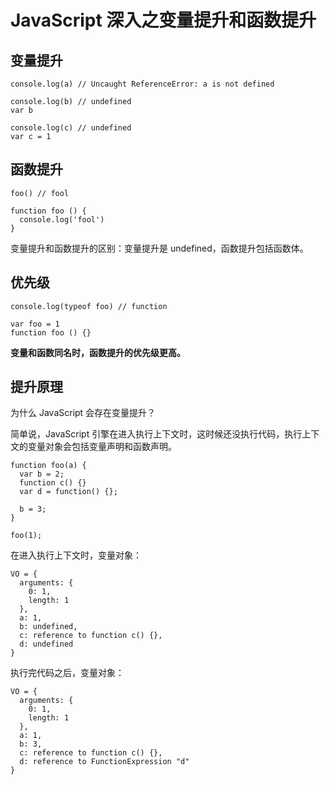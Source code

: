 # JavaScript 深入之变量提升和函数提升

## 变量提升

    console.log(a) // Uncaught ReferenceError: a is not defined

    console.log(b) // undefined
    var b

    console.log(c) // undefined
    var c = 1

## 函数提升

    foo() // fool

    function foo () {
      console.log('fool')
    }

变量提升和函数提升的区别：变量提升是 undefined，函数提升包括函数体。

## 优先级

    console.log(typeof foo) // function

    var foo = 1
    function foo () {}

**变量和函数同名时，函数提升的优先级更高。**

## 提升原理

为什么 JavaScript 会存在变量提升？

简单说，JavaScript 引擎在进入执行上下文时，这时候还没执行代码，执行上下文的变量对象会包括变量声明和函数声明。

    function foo(a) {
      var b = 2;
      function c() {}
      var d = function() {};
      
      b = 3;
    }

    foo(1);

在进入执行上下文时，变量对象：

    VO = {
      arguments: {
        0: 1,
        length: 1
      },
      a: 1,
      b: undefined,
      c: reference to function c() {},
      d: undefined
    }

执行完代码之后，变量对象：

    VO = {
      arguments: {
        0: 1,
        length: 1
      },
      a: 1,
      b: 3,
      c: reference to function c() {},
      d: reference to FunctionExpression "d"
    }